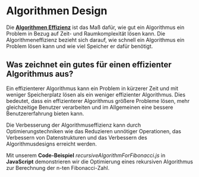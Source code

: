 # Algorithmen Design

Die **[Algorithmen Effizienz](https://rock-the-prototype.com/algorithmen/algorithmen-effizienz/)** ist das Maß dafür, wie gut ein Algorithmus ein Problem in Bezug auf Zeit- und Raumkomplexität lösen kann. Die Algorithmeneffizienz bezieht sich darauf, wie schnell ein Algorithmus ein Problem lösen kann und wie viel Speicher er dafür benötigt.

## Was zeichnet ein gutes für einen effizienter Algorithmus aus?

Ein effizienterer Algorithmus kann ein Problem in kürzerer Zeit und mit weniger Speicherplatz lösen als ein weniger effizienter Algorithmus. Dies bedeutet, dass ein effizienterer Algorithmus größere Probleme lösen, mehr gleichzeitige Benutzer verarbeiten und im Allgemeinen eine bessere Benutzererfahrung bieten kann.

Die Verbesserung der Algorithmuseffizienz kann durch Optimierungstechniken wie das Reduzieren unnötiger Operationen, das Verbessern von Datenstrukturen und das Verbessern des Algorithmusdesigns erreicht werden.

Mit unserem **Code-Beispiel** _recursiveAlgorithmForFibonacci.js_ in **JavaScript** demonstrieren wir die Optimierung eines rekursiven Algorithmus zur Berechnung der n-ten Fibonacci-Zahl.